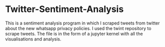 # Twitter-Sentiment-Analysis
This is a sentiment analysis program in which I scraped tweets from twitter about the new whatsapp privacy policies. I used the twint repository to scrape tweets. The file is in the form of  a jupyter kernel with all the visualisations and analysis.
